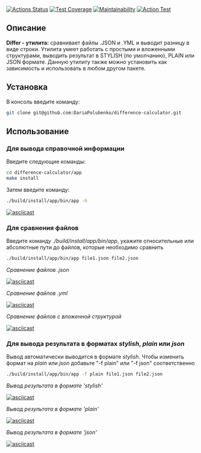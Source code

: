 [![Actions Status](https://github.com/DariaPolubenko/java-project-71/actions/workflows/hexlet-check.yml/badge.svg)](https://github.com/DariaPolubenko/java-project-71/actions)
[![Test Coverage](https://api.codeclimate.com/v1/badges/2e9106abf701b80f8eb4/test_coverage)](https://codeclimate.com/github/DariaPolubenko/java-project-71/test_coverage)
[![Maintainability](https://api.codeclimate.com/v1/badges/2e9106abf701b80f8eb4/maintainability)](https://codeclimate.com/github/DariaPolubenko/java-project-71/maintainability)
[![Action Test](https://github.com/DariaPolubenko/java-project-71/actions/workflows/main.yml/badge.svg)](https://github.com/DariaPolubenko/java-project-71/actions)


## Описание
**Differ - утилита:**
сравнивает файлы .JSON и .YML и выводит разницу в виде строки.
Утилита умеет работать с простыми и вложенными структурами, выводить результат в STYLISH (по умолчанию), PLAIN или JSON формате.
Данную утилиту также можно установить как зависимость и использовать в любом другом пакете.


## Установка
В консоль введите команду:
```bash
git clone git@github.com:DariaPolubenko/difference-calculator.git
```


## Использование

### Для вывода справочной информации
Введите следующие команды:
```bash
cd difference-calculator/app
make install
```

Затем введите команду:
```bash
./build/install/app/bin/app -h
```
[![asciicast](https://asciinema.org/a/657399.svg)](https://asciinema.org/a/657399)



### Для сравнения файлов
Введите команду _./build/install/app/bin/app_, укажите относительные или абсолютные пути до файлов, которые необходимо сравнить
```bash
./build/install/app/bin/app file1.json file2.json
```

_Сравнение файлов .json_

[![asciicast](https://asciinema.org/a/657400.svg)](https://asciinema.org/a/657400)


_Сравнение файлов .yml_

[![asciicast](https://asciinema.org/a/657401.svg)](https://asciinema.org/a/657401)


_Сравнение файлов с вложенной структурой_

[![asciicast](https://asciinema.org/a/657397.svg)](https://asciinema.org/a/657397)



### Для вывода результата в форматах _stylish_, _plain_ или _json_
Вывод автоматически выводится в формате _stylish_.
Чтобы изменить формат на _plain_ или _json_  добавьте "-f plain" или "-f json" соответственно
```bash
./build/install/app/bin/app -f plain file1.json file2.json
```

_Вывод результата в формате 'stylish'_

[![asciicast](https://asciinema.org/a/657402.svg)](https://asciinema.org/a/657402)

_Вывод результата в формате 'plain'_

[![asciicast](https://asciinema.org/a/657404.svg)](https://asciinema.org/a/657404)

_Вывод результата в формате 'json'_

[![asciicast](https://asciinema.org/a/657405.svg)](https://asciinema.org/a/657405)




